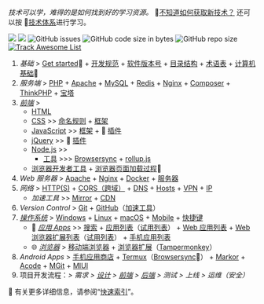 <div class="flash-messages"><div class="flash">

*技术可以学，难得的是如何找到好的学习资源。*
👏[不知道如何获取新技术？](home/book) 还可以按 📖[技术体系](tech-stack/README)进行学习。
</div></div>

![](https://flat.badgen.net/github/last-commit/vc-awesome/docs-learning?icon=github&color=blue)
![](https://flat.badgen.net/github/commits/vc-awesome/docs-learning?icon=github)
![GitHub issues](https://img.shields.io/github/issues/vc-awesome/docs-learning?logo=github&style=flat-square&color=lightgrey)
![GitHub code size in bytes](https://img.shields.io/github/languages/code-size/vc-awesome/docs-learning?logo=github&style=social)
![GitHub repo size](https://img.shields.io/github/repo-size/vc-awesome/docs-learning?logo=github&style=social)
<span class="animate__animated animate__pulse animate__infinite" style="display: inline-block">[![Track Awesome List](https://www.trackawesomelist.com/badge.svg)](os/tools/github.md#awesome-lists)</span>

1. _基础_ > [Get started](home/get-started.md)🔻 + [开发规范](home/README.md#开发规范) + [软件版本号](home/semver.md) + [目录结构](home/toc.md) + [术语表](home/README.md#术语表) + [计算机基础](essential/README.md)👏
2. *服务端* > [PHP](back-end/php/README.md) + [Apache](back-end/apache.md) + [MySQL](database/mysql/README.md) + [Redis](database/redis/README.md) + [Nginx](back-end/nginx.md) + [Composer](back-end/composer/README.md) + [ThinkPHP](back-end/thinkphp/README.md) + [宝塔](os/tools/bt.md)
3. _[前端](front-end/README.md)_ > 
    - [HTML](front-end/html/README.md)
    - [CSS](front-end/css/README.md) >> [命名规则](front-end/css/css-命名规则.md) + [框架](开发框架/README.md#css-框架)
    - [JavaScript](front-end/javascript/README.md) >> [框架](开发框架/README.md#javascript-框架) + 🔌 [插件](开发框架/javascript-plugins.md)
    - [jQuery](front-end/jquery.md) >> 🔌 [插件](开发框架/README.md#jQueryjs)
    - [Node.js](front-end/node.js/README.md) >> 
        - [工具](front-end/node.js/nodejs-modules.md) >>> [Browsersync](front-end/node.js/README.md#browser-sync) + [rollup.js](front-end/node.js/nodejs-modules#rollupjs)
    - [浏览器开发者工具](os/tools/browser.md#开发者工具) + [浏览器页面加载过程](front-end/README.md#浏览器加载过程)👏
4. _Web 服务器_ > [Apache](back-end/apache.md) + [Nginx](back-end/nginx.md) + [Docker](back-end/docker.md) + [服务器](essential/hosting.md)
5. _网络_ > [HTTP(S)](essential/http.md) + [CORS（跨域）](essential/http.md#跨域) + [DNS](essential/dns.md) + [Hosts](os/tools/hosts.md) + [VPN](os/tools/vpn.md) + [IP](essential/ip.md)
    - _加速工具_ >> [Mirror](home/README.md#镜像站) + [CDN](front-end/cdn.md)
6. _Version Control_ > [Git](os/tools/git.md) + [GitHub](os/tools/github.md)（[加速工具](os/tools/github.md#工具)）
7. _[操作系统](os/README.md)_ > [Windows](os/windows/README.md) + [Linux](os/linux/README.md) + [macOS](os/mac/README.md) + [Mobile](os/mobile/README.md) + [快捷键](os/README.md#快捷键)
    - 🧨 [*应用 Apps*](os/tools/README.md) >> [搜索](os/tools/search.md) + [应用列表](os/tools/app-list.md)（[试用列表](os/tools/trial.md)） + [Web 应用列表](os/tools/online.md) + [Web 浏览器扩展列表](os/tools/browser-extensions.md)（[试用列表](os/tools/browser-extensions-trial.md)） + [手机应用列表](os/mobile/mobile-app-list.md)
    - 🌐 *[浏览器](os/tools/browser.md)* >  [移动端浏览器](os/mobile/browser.md) + [浏览器扩展](os/tools/browser-extensions.md)（[Tampermonkey](os/tools/browser-extensions#tampermonkey)）
8. _Android Apps_ > [手机应用商店](os/mobile/app-store.md) + [Termux](os/mobile/termux.md)（[Browsersync](os/mobile/termux.md#%e5%a6%82%e4%bd%95%e5%ae%89%e8%a3%85-nodejs-%e5%92%8c-browsersync-%ef%bc%9f)👏） + [Markor](os/mobile/mobile-app-list.md#markor) + [Acode](os/mobile/mobile-app-list.md#acode) + [MGit](os/mobile/mgit.md) + [MIUI](os/mobile/mi.md)
9. 项目开发流程：_> 需求 > [设计](front-end/design/README.md) > [前端](front-end/README.md) > [后端](back-end/README.md) > 测试 > 上线 > 运维（安全）_

<div class="border border-dashed pl-2 pr-2 m-2">

🔺 有关更多详细信息，请参阅“[快速索引](home/quick-index.md)”。
</div>
